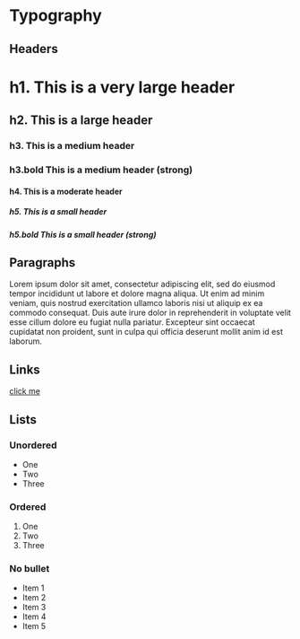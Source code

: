 # Typography

## Headers

# h1. This is a very large header

## h2. This is a large header

### h3. This is a medium header

<h3 class="bold">h3.bold This is a medium header (strong)</h3>

#### h4. This is a moderate header

##### h5. This is a small header

<h5 class="bold">h5.bold This is a small header (strong)</h5>

## Paragraphs

Lorem ipsum dolor sit amet, consectetur adipiscing elit, sed do eiusmod tempor incididunt ut
labore et dolore magna aliqua. Ut enim ad minim veniam, quis nostrud exercitation ullamco
laboris nisi ut aliquip ex ea commodo consequat. Duis aute irure dolor in reprehenderit in
voluptate velit esse cillum dolore eu fugiat nulla pariatur. Excepteur sint occaecat
cupidatat non proident, sunt in culpa qui officia deserunt mollit anim id est laborum.

## Links

[click me](https://www.uniprot.org)

## Lists

### Unordered

- One
- Two
- Three

### Ordered

1. One
2. Two
3. Three

### No bullet

<ul class="no-bullet">
  <li>Item 1</li>
  <li>Item 2</li>
  <li>Item 3</li>
  <li>Item 4</li>
  <li>Item 5</li>
</ul>
